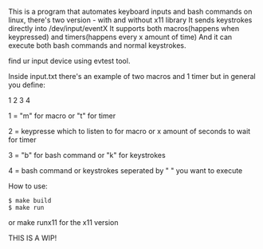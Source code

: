 This is a program that automates keyboard inputs and bash commands on linux, there's two version - with and without x11 library
It sends keystrokes directly into /dev/input/eventX
It supports both macros(happens when keypressed) and timers(happens every x amount of time)
And it can execute both bash commands and normal keystrokes.

find ur input device using evtest tool.

Inside input.txt there's an example of two macros and 1 timer but in general you define:

1 2 3 4

1 = "m" for macro or "t" for timer

2 = keypresse which to listen to for macro or x amount of seconds to wait for timer

3 = "b" for bash command or "k" for keystrokes

4 = bash command or keystrokes seperated by " " you want to execute


How to use:
```
$ make build
$ make run
```
or make runx11 for the x11 version

THIS IS A WIP!
